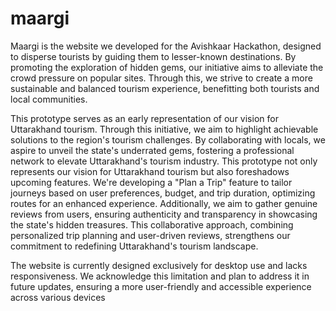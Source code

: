 # maargi
Maargi is the website we developed for the Avishkaar Hackathon, designed to disperse tourists by guiding them to lesser-known destinations. By promoting the exploration of hidden gems, our initiative aims to alleviate the crowd pressure on popular sites. Through this, we strive to create a more sustainable and balanced tourism experience, benefitting both tourists and local communities.

This prototype serves as an early representation of our vision for Uttarakhand tourism. Through this initiative, we aim to highlight achievable solutions to the region's tourism challenges. By collaborating with locals, we aspire to unveil the state's underrated gems, fostering a professional network to elevate Uttarakhand's tourism industry. This prototype not only represents our vision for Uttarakhand tourism but also foreshadows upcoming features. We're developing a "Plan a Trip" feature to tailor journeys based on user preferences, budget, and trip duration, optimizing routes for an enhanced experience. Additionally, we aim to gather genuine reviews from users, ensuring authenticity and transparency in showcasing the state's hidden treasures. This collaborative approach, combining personalized trip planning and user-driven reviews, strengthens our commitment to redefining Uttarakhand's tourism landscape.

The website is currently designed exclusively for desktop use and lacks responsiveness. We acknowledge this limitation and plan to address it in future updates, ensuring a more user-friendly and accessible experience across various devices
